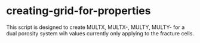 # creating-grid-for-properties
This script is designed to create MULTX, MULTX-, MULTY, MULTY- for a dual porosity system wih values currently only applying to the fracture cells.
